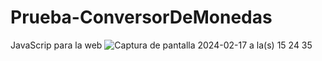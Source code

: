 # Prueba-ConversorDeMonedas
JavaScrip para la web
![Captura de pantalla 2024-02-17 a la(s) 15 24 35](https://github.com/niconstvc/Prueba-ConversorDeMonedas/assets/120123429/b58d347d-886f-48fe-88c0-8e2556468f2f)
